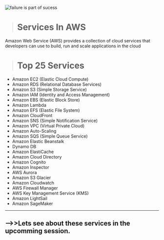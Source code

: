 ![failure is part of sucess](https://media.istockphoto.com/id/1392896428/photo/inspirational-quote.jpg?s=612x612&w=0&k=20&c=CbqPLlx65768zd6QQpJqo55MZIAhA_o68cS0nLIfjw0=)
># Services In AWS
Amazon Web Service (AWS) provides a collection of cloud services that developers can use to build, run and scale applications in the cloud
># Top 25 Services
* Amazon EC2 (Elastic Cloud Compute)
* Amazon RDS (Relational Database Services)
* Amazon S3 (Simple Storage Service)
* Amazon IAM (Identity and Access Management)
* Amazon EBS (Elastic Block Store)
* Amazon Lambda
* Amazon EFS (Elastic File System)
* Amazon CloudFront
* Amazon SNS (Simple Notification Service)
* Amazon VPC (Virtual Private Cloud)
* Amazon Auto-Scaling
* Amazon SQS (Simple Queue Service)
* Amazon Elastic Beanstalk
* Dynamo DB
* Amazon ElastiCache
* Amazon Cloud Directory
* Amazon Cognito
* Amazon Inspector
* AWS Aurora
* Amazon S3 Glacier
* Amazon Cloudwatch
* AWS Firewall Manager
* AWS Key Management Service (KMS)
* Amazon LightSail
* Amazon SageMaker

***
## -->>**Lets see about these services in the upcomming session.**